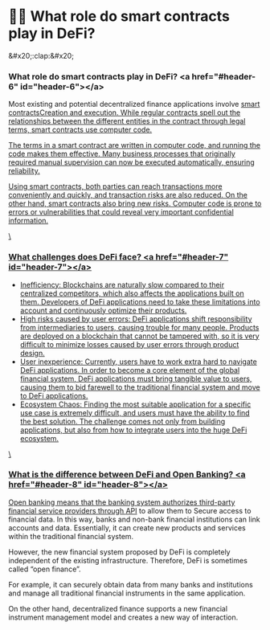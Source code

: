 <h1>👩🏫 What role do smart contracts play in DeFi? </h1>
<p>&amp;#x20;:clap:&amp;#x20;</p>
<h3>What role do smart contracts play in DeFi? &lt;a href=&quot;#header-6&quot; id=&quot;header-6&quot;&gt;&lt;/a&gt;</h3>
<p>Most existing and potential decentralized finance applications involve <a href="https://academy.binance.com/zh/articles/what-are-smart-contracts">smart contracts</ a>Creation and execution. While regular contracts spell out the relationships between the different entities in the contract through legal terms, smart contracts use computer code. </p>
<p>The terms in a smart contract are written in computer code, and running the code makes them effective. Many business processes that originally required manual supervision can now be executed automatically, ensuring reliability. </p>
<p>Using smart contracts, both parties can reach transactions more conveniently and quickly, and transaction risks are also reduced. On the other hand, smart contracts also bring new risks. Computer code is prone to errors or vulnerabilities that could reveal very important confidential information. </p>
<p>\</p>
<h3>What challenges does DeFi face? &lt;a href=&quot;#header-7&quot; id=&quot;header-7&quot;&gt;&lt;/a&gt;</h3>
<ul>
<li>Inefficiency: Blockchains are naturally slow compared to their centralized competitors, which also affects the applications built on them. Developers of DeFi applications need to take these limitations into account and continuously optimize their products. </li>
<li>High risks caused by user errors: DeFi applications shift responsibility from intermediaries to users, causing trouble for many people. Products are deployed on a blockchain that cannot be tampered with, so it is very difficult to minimize losses caused by user errors through product design. </li>
<li>User inexperience: Currently, users have to work extra hard to navigate DeFi applications. In order to become a core element of the global financial system, DeFi applications must bring tangible value to users, causing them to bid farewell to the traditional financial system and move to DeFi applications. </li>
<li>Ecosystem Chaos: Finding the most suitable application for a specific use case is extremely difficult, and users must have the ability to find the best solution. The challenge comes not only from building applications, but also from how to integrate users into the huge DeFi ecosystem. </li>
</ul>
<p>\</p>
<h3>What is the difference between DeFi and Open Banking? &lt;a href=&quot;#header-8&quot; id=&quot;header-8&quot;&gt;&lt;/a&gt;</h3>
<p>Open banking means that the banking system authorizes third-party financial service providers through <a href="https://academy.binance.com/glossary/application-programming-interface">API</a> to allow them to Secure access to financial data. In this way, banks and non-bank financial institutions can link accounts and data. Essentially, it can create new products and services within the traditional financial system. </p>
<p>However, the new financial system proposed by DeFi is completely independent of the existing infrastructure. Therefore, DeFi is sometimes called “open finance”. </p>
<p>For example, it can securely obtain data from many banks and institutions and manage all traditional financial instruments in the same application. </p>
<p>On the other hand, decentralized finance supports a new financial instrument management model and creates a new way of interaction. </p>